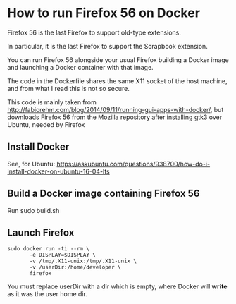 # How to run Firefox 56 on Docker

Firefox 56 is the last Firefox to support old-type extensions. 

In particular, it is the last Firefox to support the Scrapbook extension.

You can run Firefox 56 alongside your usual Firefox building a Docker image and launching a Docker container with that image. 

The code in the Dockerfile shares the same X11 socket of the host machine, and from what I read this is not so secure.

This code is mainly taken from http://fabiorehm.com/blog/2014/09/11/running-gui-apps-with-docker/, but downloads Firefox 56 from the Mozilla repository after installing gtk3 over Ubuntu, needed by Firefox

## Install Docker

See, for Ubuntu: https://askubuntu.com/questions/938700/how-do-i-install-docker-on-ubuntu-16-04-lts

## Build a Docker image containing Firefox 56

Run sudo build.sh

## Launch Firefox

```
sudo docker run -ti --rm \
       -e DISPLAY=$DISPLAY \
       -v /tmp/.X11-unix:/tmp/.X11-unix \
       -v /userDir:/home/developer \
       firefox
```

You must replace userDir with a dir which is empty, where Docker will **write** as it was the user home dir. 

